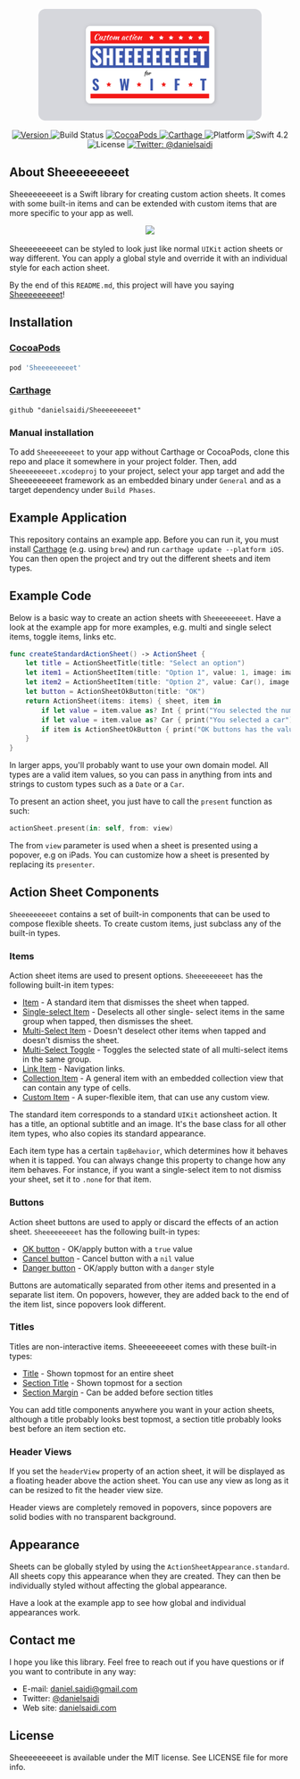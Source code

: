 <p align="center">
    <img src ="Resources/Logo.png" width=400 />
</p>

<p align="center">
    <a href="https://github.com/danielsaidi/Sheeeeeeeeet">
        <img src="https://badge.fury.io/gh/danielsaidi%2FSheeeeeeeeet.svg?style=flat" alt="Version" />
    </a>
    <img src="https://api.travis-ci.org/danielsaidi/Sheeeeeeeeet.svg" alt="Build Status" />
    <a href="https://cocoapods.org/pods/Sheeeeeeeeet">
        <img src="https://img.shields.io/cocoapods/v/Sheeeeeeeeet.svg?style=flat" alt="CocoaPods" />
    </a>
    <a href="https://github.com/Carthage/Carthage">
        <img src="https://img.shields.io/badge/carthage-supported-green.svg?style=flat" alt="Carthage" />
    </a>
    <img src="https://img.shields.io/cocoapods/p/Sheeeeeeeeet.svg?style=flat" alt="Platform" />
    <img src="https://img.shields.io/badge/Swift-4.2-orange.svg" alt="Swift 4.2" />
    <img src="https://badges.frapsoft.com/os/mit/mit.svg?style=flat&v=102" alt="License" />
    <a href="https://twitter.com/danielsaidi">
        <img src="https://img.shields.io/badge/contact-@danielsaidi-blue.svg?style=flat" alt="Twitter: @danielsaidi" />
    </a>
</p>


## About Sheeeeeeeeet

Sheeeeeeeeet is a Swift library for creating custom action sheets. It comes with
some built-in items and can be extended with custom items that are more specific
to your app as well.

<p align="center">
    <img src ="Resources/Demo.gif" />
</p>

Sheeeeeeeeet can be styled to look just like normal `UIKit` action sheets or way
different. You can apply a global style and override it with an individual style
for each action sheet.

By the end of this `README.md`, this project will have you saying [Sheeeeeeeeet][SheeeeeeeeetRef]!


## Installation

### [CocoaPods](CocoaPods)

```ruby
pod 'Sheeeeeeeeet'
```

### [Carthage](Carthage)

```
github "danielsaidi/Sheeeeeeeeet"
```

### Manual installation

To add `Sheeeeeeeeet` to your app without Carthage or CocoaPods, clone this repo
and place it somewhere in your project folder. Then, add `Sheeeeeeeeet.xcodeproj`
to your project, select your app target and add the Sheeeeeeeeet framework as an
embedded binary under `General` and as a target dependency under `Build Phases`.


## Example Application

This repository contains an example app. Before you can run it, you must install 
[Carthage](Carthage) (e.g. using `brew`) and run `carthage update --platform iOS`.
You can then open the project and try out the different sheets and item types.


## Example Code

Below is a basic way to create an action sheets with `Sheeeeeeeeet`. Have a look
at the example app for more examples, e.g. multi and single select items, toggle
items, links etc.


```swift
func createStandardActionSheet() -> ActionSheet {
    let title = ActionSheetTitle(title: "Select an option")
    let item1 = ActionSheetItem(title: "Option 1", value: 1, image: image1)
    let item2 = ActionSheetItem(title: "Option 2", value: Car(), image: image2)
    let button = ActionSheetOkButton(title: "OK")
    return ActionSheet(items: items) { sheet, item in
        if let value = item.value as? Int { print("You selected the number 1") }
        if let value = item.value as? Car { print("You selected a car") }
        if item is ActionSheetOkButton { print("OK buttons has the value `true`") }
    }
}
```

In larger apps, you'll probably want to use your own domain model. All types are
a valid item values, so you can pass in anything from ints and strings to custom
types such as a `Date` or a `Car`.

To present an action sheet, you just have to call the `present` function as such:

```swift
actionSheet.present(in: self, from: view)
```

The from `view` parameter is used when a sheet is presented using a popover, e.g
on iPads. You can customize how a sheet is presented by replacing its `presenter`.


## Action Sheet Components

`Sheeeeeeeeet` contains a set of built-in components that can be used to compose
flexible sheets. To create custom items, just subclass any of the built-in types.

### Items

Action sheet items are used to present options. `Sheeeeeeeeet` has the following
built-in item types:

* [Item][ActionSheetItem] - A standard item that dismisses the sheet when tapped.
* [Single-select Item][ActionSheetSingleSelectItem] - Deselects all other single-
select items in the same group when tapped, then dismisses the sheet.
* [Multi-Select Item][ActionSheetMultiSelectItem] - Doesn't deselect other items
when tapped and doesn't dismiss the sheet.
* [Multi-Select Toggle][ActionSheetMultiSelectToggleItem] - Toggles the selected
state of all multi-select items in the same group.
* [Link Item][ActionSheetLinkItem] - Navigation links.
* [Collection Item][ActionSheetCollectionItem] - A general item with an embedded
collection view that can contain any type of cells.
* [Custom Item][ActionSheetCustomItem] - A super-flexible item, that can use any
custom view.

The standard item corresponds to a standard `UIKit` actionsheet action. It has a
title, an optional subtitle and an image. It's the base class for all other item
types, who also copies its standard appearance.

Each item type has a certain `tapBehavior`, which determines how it behaves when
it is tapped. You can always change this property to change how any item behaves. 
For instance, if you want a single-select item to not dismiss your sheet, set it
to `.none` for that item.

### Buttons

Action sheet buttons are used to apply or discard the effects of an action sheet.
`Sheeeeeeeeet` has the following built-in types:

* [OK button][ActionSheetOkButton] - OK/apply button with a `true` value
* [Cancel button][ActionSheetCancelButton] - Cancel button with a `nil` value
* [Danger button][ActionSheetDangerButton] - OK/apply button with a `danger` style

Buttons are automatically separated from other items and presented in a separate
list item. On popovers, however, they are added back to the end of the item list,
since popovers look different.

### Titles

Titles are non-interactive items. Sheeeeeeeeet comes with these built-in types:

* [Title][ActionSheetTitle] - Shown topmost for an entire sheet
* [Section Title][ActionSheetSectionTitle] - Shown topmost for a section
* [Section Margin][ActionSheetSectionMargin] - Can be added before section titles

You can add title components anywhere you want in your action sheets, although a
title probably looks best topmost, a section title probably looks best before an
item section etc.

### Header Views

If you set the `headerView` property of an action sheet, it will be displayed as
a floating header above the action sheet. You can use any view as long as it can
be resized to fit the header view size.

Header views are completely removed in popovers, since popovers are solid bodies
with no transparent background.


## Appearance

Sheets can be globally styled by using the `ActionSheetAppearance.standard`. All
sheets copy this appearance when they are created. They can then be individually
styled without affecting the global appearance.

Have a look at the example app to see how global and individual appearances work.


## Contact me

I hope you like this library. Feel free to reach out if you have questions or if
you want to contribute in any way:

* E-mail: [daniel.saidi@gmail.com](mailto:daniel.saidi@gmail.com)
* Twitter: [@danielsaidi](http://www.twitter.com/danielsaidi)
* Web site: [danielsaidi.com](http://www.danielsaidi.com)


## License

Sheeeeeeeeet is available under the MIT license. See LICENSE file for more info.


[Carthage]: https://github.com/Carthage
[CocoaPods]: http://cocoapods.org
[GitHub]: https://github.com/danielsaidi/Vandelay
[Pod]: http://cocoapods.org/pods/Vandelay
[SheeeeeeeeetRef]: https://www.youtube.com/watch?v=l1dnqKGuezo

[ActionSheetItem]: https://github.com/danielsaidi/Sheeeeeeeeet/blob/master/Sheeeeeeeeet/Items/ActionSheetItem.swift
[ActionSheetCollectionItem]: https://github.com/danielsaidi/Sheeeeeeeeet/blob/master/Sheeeeeeeeet/Items/Items/ActionSheetCollectionItem.swift
[ActionSheetCustomItem]: https://github.com/danielsaidi/Sheeeeeeeeet/blob/master/Sheeeeeeeeet/Items/Items/ActionSheetCustomItem.swift
[ActionSheetMultiSelectItem]: https://github.com/danielsaidi/Sheeeeeeeeet/blob/master/Sheeeeeeeeet/Items/Items/ActionSheetMultiSelectItem.swift
[ActionSheetMultiSelectToggleItem]: https://github.com/danielsaidi/Sheeeeeeeeet/blob/master/Sheeeeeeeeet/Items/Items/ActionSheetMultiSelectToggleItem.swift
[ActionSheetSelectItem]: https://github.com/danielsaidi/Sheeeeeeeeet/blob/master/Sheeeeeeeeet/Items/Items/ActionSheetSelectItem.swift
[ActionSheetSingleSelectItem]: https://github.com/danielsaidi/Sheeeeeeeeet/blob/master/Sheeeeeeeeet/Items/Items/ActionSheetSingleSelectItem.swift
[ActionSheetLinkItem]: https://github.com/danielsaidi/Sheeeeeeeeet/blob/master/Sheeeeeeeeet/Items/Items/ActionSheetLinkItem.swift

[ActionSheetOkButton]: https://github.com/danielsaidi/Sheeeeeeeeet/blob/master/Sheeeeeeeeet/Items/Buttons/ActionSheetOkButton.swift
[ActionSheetCancelButton]: https://github.com/danielsaidi/Sheeeeeeeeet/blob/master/Sheeeeeeeeet/Items/Buttons/ActionSheetCancelButton.swift
[ActionSheetDangerButton]: https://github.com/danielsaidi/Sheeeeeeeeet/blob/master/Sheeeeeeeeet/Items/Buttons/ActionSheetDangerButton.swift

[ActionSheetTitle]: https://github.com/danielsaidi/Sheeeeeeeeet/blob/master/Sheeeeeeeeet/Items/Titles/ActionSheetTitle.swift
[ActionSheetSectionTitle]: https://github.com/danielsaidi/Sheeeeeeeeet/blob/master/Sheeeeeeeeet/Items/Titles/ActionSheetSectionTitle.swift
[ActionSheetSectionMargin]: https://github.com/danielsaidi/Sheeeeeeeeet/blob/master/Sheeeeeeeeet/Items/Titles/ActionSheetSectionMargin.swift
